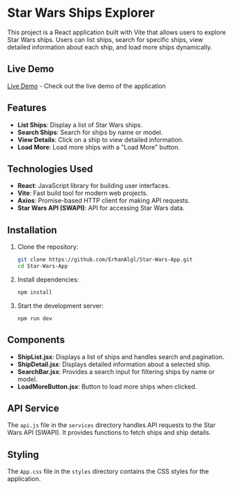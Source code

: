 # Star Wars Ships Explorer

This project is a React application built with Vite that allows users to explore Star Wars ships. Users can list ships, search for specific ships, view detailed information about each ship, and load more ships dynamically.

## Live Demo

[Live Demo](https://starwarscard.netlify.app) - Check out the live demo of the application

## Features

- **List Ships**: Display a list of Star Wars ships.
- **Search Ships**: Search for ships by name or model.
- **View Details**: Click on a ship to view detailed information.
- **Load More**: Load more ships with a "Load More" button.

## Technologies Used

- **React**: JavaScript library for building user interfaces.
- **Vite**: Fast build tool for modern web projects.
- **Axios**: Promise-based HTTP client for making API requests.
- **Star Wars API (SWAPI)**: API for accessing Star Wars data.

## Installation

1. Clone the repository:

   ```bash
   git clone https://github.com/ErhanAlgl/Star-Wars-App.git
   cd Star-Wars-App
   ```
2. Install dependencies:
   ```bash
   npm install
   ```
3. Start the development server:
   ```
   npm run dev
   ```

## Components

- **ShipList.jsx**: Displays a list of ships and handles search and pagination.
- **ShipDetail.jsx**: Displays detailed information about a selected ship.
- **SearchBar.jsx**: Provides a search input for filtering ships by name or model.
- **LoadMoreButton.jsx**: Button to load more ships when clicked.

## API Service

The `api.js` file in the `services` directory handles API requests to the Star Wars API (SWAPI). It provides functions to fetch ships and ship details.

## Styling

The `App.css` file in the `styles` directory contains the CSS styles for the application.